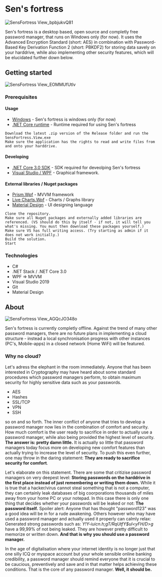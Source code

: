# Sen's fortress
![SensFortress View_bpbjukvQ81](https://user-images.githubusercontent.com/49918134/74938679-bf98b780-53ee-11ea-9349-dd9f153e179a.jpg)

Sen's fortress is a desktop based, open source and completly free password manager, that runs on Windows only (for now). It uses the Advanced Encryption Standard (short: AES) in combination with Password-Based Key Derivation Function 2 (short: PBKDF2) for storing data savely on your harddrive, while also implementing other security features, which will be elucidated further down below. 

## Getting started
![SensFortress View_EOMMUfUtlv](https://user-images.githubusercontent.com/49918134/74938684-c0c9e480-53ee-11ea-91e0-4b199d202e70.jpg)

### Prerequisites
#### Usage
* [Windows](https://www.microsoft.com/de-de/software-download/) - Sen's fortress is windows only (for now)
* [.NET Core runtime](https://dotnet.microsoft.com/download) - Runtime required for using Sen's fortress

```
Download the latest .zip version of the Release folder and run the SensFortress.View.exe
Make sure the application has the rights to read and write files from and onto your harddrive.
```

#### Developing
* [.NET Core 3.0 SDK](https://dotnet.microsoft.com/download) - SDK required for deveolping Sen's fortress
* [Visual Studio / WPF](https://visualstudio.microsoft.com/de/downloads/) - Graphical framework.

#### External libraries / Nuget packages

* [Prism.Wpf](https://www.nuget.org/packages/Prism.Wpf/) - MVVM framework
* [Live Charts.Wpf](https://www.nuget.org/packages/LiveCharts.Wpf/) - Charts / Graphs library
* [Material Design](https://material.io/resources/) - UI designing language 

```
Clone the repository.
Make sure all Nuget packages and externally added libraries are referenced. (VS should do this by itself - if not, it will tell you what's missing. You must then download these packages yourself.)
Make sure VS has full writing access. (Try starting as admin if it does not work initially.)
Build the solution.
Start
```

### Technologies

* C#
* .NET Stack / .NET Core 3.0
* WPF => MVVM
* Visual Studio 2019
* Git
* Material Design

## About
![SensFortress View_AGQcJO348o](https://user-images.githubusercontent.com/49918134/75542539-50d7e180-5a20-11ea-82ad-19363c28d4ef.png)

Sen's fortress is currently completly offline. Against the trend of many other password managers, there are no future plans in implementing a cloud structure - instead a local synchronisation progress with other instances (PC's, Mobile-apps) in a closed network (Home WiFi) will be featured.

### Why no cloud?
Let's adress the elephant in the room immediately. Anyone that has been interested in Cryptography may have heard about some standard procedures which password managers perform, to obtain maximum security for highly sensitive data such as your passwords.

* AES
* Hashes
* SSL/TCP
* VPN
* SSH

so on and so forth. The inner conflict of anyone that tries to develop a password manager now lies in the combination of comfort and security. How much comfort is the user ready to sacrifice in order to actually use a password manager, while also being provided the highest level of security. **The answer is: pretty damn little.**
It is actually so little that password managers today focus more on developing new comfort features than actually trying to increase the level of security. To push this even further, one may throw in the daring statement: **They are ready to sacrifice security for comfort**.

Let's elaborate on this statement.
There are some that critizise password managers on very deepest level: **Storing passwords on the harddrive in the first place instead of just remembering or writing them down.** While it is true that a hacker/virus cannot steal something that is not a computer, they can certainly leak databases of big coorporations thousands of miles away from your home PC or your notepad. In this case there is only one thing that decides whether your passwords will be leaked or not: **The password itself.**
Spoiler alert: Anyone that has thought "password123" was a good idea will be in for a rude awakening. 
Others however who may have used a password manager and actually used it properly can calmly relax: Generated strong passwords such as: *Y!Y-iuicn.h;gT/RqUtfY$uI<yFH/D>g* have a 99,99% of not being leaked. They are however pretty difficult to memorize or written down. **And that is why you should use a password manager.** 

In the age of digitalisation where your internet identity is no longer just that one silly ICQ or myspace account but your whole sensible online banking credibility, a password manager should remind everyone that it is crucial to be caucious, preventively and save and in that matter helps achieving these conditions. That is the core of any password manager. **Well, it should be.**


